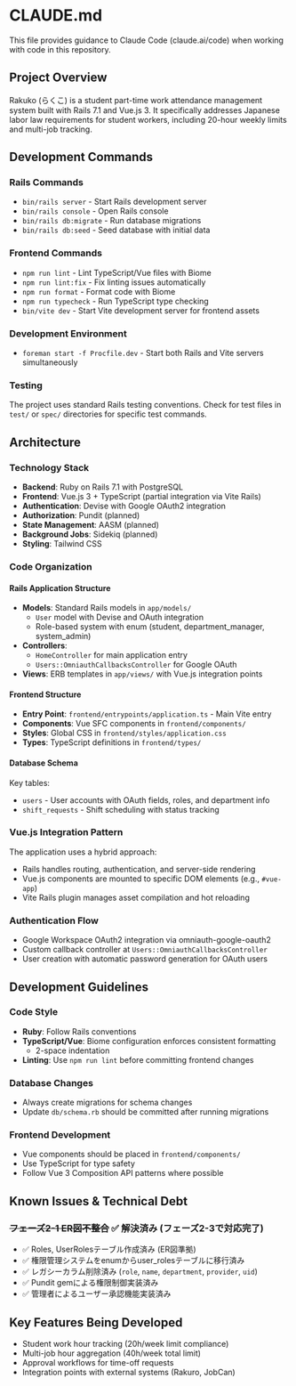 # CLAUDE.md

This file provides guidance to Claude Code (claude.ai/code) when working with code in this repository.

## Project Overview

Rakuko (らくこ) is a student part-time work attendance management system built with Rails 7.1 and Vue.js 3. It specifically addresses Japanese labor law requirements for student workers, including 20-hour weekly limits and multi-job tracking.

## Development Commands

### Rails Commands
- `bin/rails server` - Start Rails development server
- `bin/rails console` - Open Rails console
- `bin/rails db:migrate` - Run database migrations
- `bin/rails db:seed` - Seed database with initial data

### Frontend Commands
- `npm run lint` - Lint TypeScript/Vue files with Biome
- `npm run lint:fix` - Fix linting issues automatically
- `npm run format` - Format code with Biome
- `npm run typecheck` - Run TypeScript type checking
- `bin/vite dev` - Start Vite development server for frontend assets

### Development Environment
- `foreman start -f Procfile.dev` - Start both Rails and Vite servers simultaneously

### Testing
The project uses standard Rails testing conventions. Check for test files in `test/` or `spec/` directories for specific test commands.

## Architecture

### Technology Stack
- **Backend**: Ruby on Rails 7.1 with PostgreSQL
- **Frontend**: Vue.js 3 + TypeScript (partial integration via Vite Rails)
- **Authentication**: Devise with Google OAuth2 integration
- **Authorization**: Pundit (planned)
- **State Management**: AASM (planned)
- **Background Jobs**: Sidekiq (planned)
- **Styling**: Tailwind CSS

### Code Organization

#### Rails Application Structure
- **Models**: Standard Rails models in `app/models/`
  - `User` model with Devise and OAuth integration
  - Role-based system with enum (student, department_manager, system_admin)
- **Controllers**:
  - `HomeController` for main application entry
  - `Users::OmniauthCallbacksController` for Google OAuth
- **Views**: ERB templates in `app/views/` with Vue.js integration points

#### Frontend Structure
- **Entry Point**: `frontend/entrypoints/application.ts` - Main Vite entry
- **Components**: Vue SFC components in `frontend/components/`
- **Styles**: Global CSS in `frontend/styles/application.css`
- **Types**: TypeScript definitions in `frontend/types/`

#### Database Schema
Key tables:
- `users` - User accounts with OAuth fields, roles, and department info
- `shift_requests` - Shift scheduling with status tracking

### Vue.js Integration Pattern
The application uses a hybrid approach:
- Rails handles routing, authentication, and server-side rendering
- Vue.js components are mounted to specific DOM elements (e.g., `#vue-app`)
- Vite Rails plugin manages asset compilation and hot reloading

### Authentication Flow
- Google Workspace OAuth2 integration via omniauth-google-oauth2
- Custom callback controller at `Users::OmniauthCallbacksController`
- User creation with automatic password generation for OAuth users

## Development Guidelines

### Code Style
- **Ruby**: Follow Rails conventions
- **TypeScript/Vue**: Biome configuration enforces consistent formatting
  - 2-space indentation
- **Linting**: Use `npm run lint` before committing frontend changes

### Database Changes
- Always create migrations for schema changes
- Update `db/schema.rb` should be committed after running migrations

### Frontend Development
- Vue components should be placed in `frontend/components/`
- Use TypeScript for type safety
- Follow Vue 3 Composition API patterns where possible

## Known Issues & Technical Debt

### ~~フェーズ2-1 ER図不整合~~ ✅ 解決済み (フェーズ2-3で対応完了)
- ✅ Roles, UserRolesテーブル作成済み (ER図準拠)
- ✅ 権限管理システムをenumからuser_rolesテーブルに移行済み
- ✅ レガシーカラム削除済み (`role`, `name`, `department`, `provider`, `uid`)
- ✅ Pundit gemによる権限制御実装済み
- ✅ 管理者によるユーザー承認機能実装済み

## Key Features Being Developed
- Student work hour tracking (20h/week limit compliance)
- Multi-job hour aggregation (40h/week total limit)
- Approval workflows for time-off requests
- Integration points with external systems (Rakuro, JobCan)